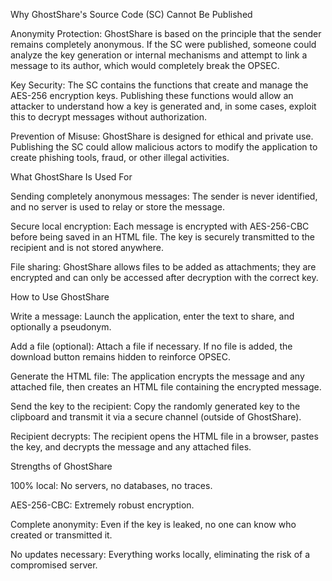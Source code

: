 Why GhostShare's Source Code (SC) Cannot Be Published

Anonymity Protection:
GhostShare is based on the principle that the sender remains completely anonymous. If the SC were published, someone could analyze the key generation or internal mechanisms and attempt to link a message to its author, which would completely break the OPSEC.

Key Security:
The SC contains the functions that create and manage the AES-256 encryption keys. Publishing these functions would allow an attacker to understand how a key is generated and, in some cases, exploit this to decrypt messages without authorization.

Prevention of Misuse:
GhostShare is designed for ethical and private use. Publishing the SC could allow malicious actors to modify the application to create phishing tools, fraud, or other illegal activities.

What GhostShare Is Used For

Sending completely anonymous messages: The sender is never identified, and no server is used to relay or store the message.

Secure local encryption: Each message is encrypted with AES-256-CBC before being saved in an HTML file. The key is securely transmitted to the recipient and is not stored anywhere.

File sharing: GhostShare allows files to be added as attachments; they are encrypted and can only be accessed after decryption with the correct key.

How to Use GhostShare

Write a message: Launch the application, enter the text to share, and optionally a pseudonym.

Add a file (optional): Attach a file if necessary. If no file is added, the download button remains hidden to reinforce OPSEC.

Generate the HTML file: The application encrypts the message and any attached file, then creates an HTML file containing the encrypted message.

Send the key to the recipient: Copy the randomly generated key to the clipboard and transmit it via a secure channel (outside of GhostShare).

Recipient decrypts: The recipient opens the HTML file in a browser, pastes the key, and decrypts the message and any attached files.

Strengths of GhostShare

100% local: No servers, no databases, no traces.

AES-256-CBC: Extremely robust encryption.

Complete anonymity: Even if the key is leaked, no one can know who created or transmitted it.

No updates necessary: Everything works locally, eliminating the risk of a compromised server.

